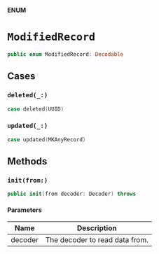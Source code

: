 **ENUM**

# `ModifiedRecord`

```swift
public enum ModifiedRecord: Decodable
```

## Cases
### `deleted(_:)`

```swift
case deleted(UUID)
```

### `updated(_:)`

```swift
case updated(MKAnyRecord)
```

## Methods
### `init(from:)`

```swift
public init(from decoder: Decoder) throws
```

#### Parameters

| Name | Description |
| ---- | ----------- |
| decoder | The decoder to read data from. |